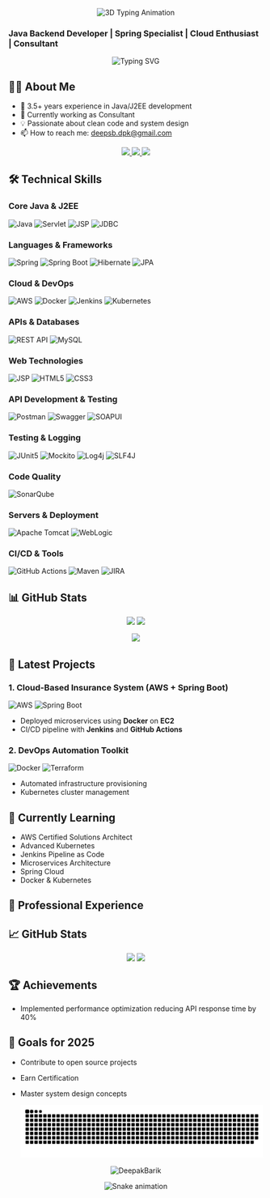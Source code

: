 <p align="center">
  <img src="https://readme-typing-svg.demolab.com?font=Fira+Code&weight=600&size=32&duration=2000&pause=1000&color=22D3EE&background=FFFFFF00&center=true&vCenter=true&width=500&height=80&lines=DEEPAK+KUMAR+BARIK" alt="3D Typing Animation" />
</p>

### Java Backend Developer | Spring Specialist | Cloud Enthusiast | Consultant 


<p align="center">
  <img src="https://readme-typing-svg.demolab.com?font=Fira+Code&pause=1000&color=22D3EE&center=true&width=435&lines=Java+%7C+Spring+Boot+%7C+AWS;Microservices+%7C+Docker+%7C+Jenkins;Problem+Solver+%7C+DevOps+Learner" alt="Typing SVG" />
</p>


## 👨‍💻 About Me
- 🔭 3.5+ years experience in Java/J2EE development
- 🌱 Currently working as Consultant
- 💡 Passionate about clean code and system design
- 📫 How to reach me: deepsb.dpk@gmail.com

<p align="center">
  <a href="https://www.linkedin.com/in/yourprofile" target="_blank">
    <img src="https://img.shields.io/badge/LinkedIn-0077B5?style=for-the-badge&logo=linkedin&logoColor=white" />
  </a>
  <a href="mailto:deepsb.dpk@gmail.com">
    <img src="https://img.shields.io/badge/Gmail-D14836?style=for-the-badge&logo=gmail&logoColor=white" />
  </a>
  <a href="https://leetcode.com/yourprofile" target="_blank">
    <img src="https://img.shields.io/badge/-LeetCode-FFA116?style=for-the-badge&logo=LeetCode&logoColor=black" />
  </a>
</p>

## 🛠️ **Technical Skills**

### **Core Java & J2EE**
![Java](https://img.shields.io/badge/Java-ED8B00?style=for-the-badge&logo=java&logoColor=white)
![Servlet](https://img.shields.io/badge/J2EE_Servlet-007396?style=for-the-badge&logo=java&logoColor=white)
![JSP](https://img.shields.io/badge/JSP-007396?style=for-the-badge&logo=java&logoColor=white)
![JDBC](https://img.shields.io/badge/JDBC-007396?style=for-the-badge&logo=java&logoColor=white)


### **Languages & Frameworks**
![Spring](https://img.shields.io/badge/Spring-6DB33F?style=for-the-badge&logo=spring&logoColor=white)
![Spring Boot](https://img.shields.io/badge/Spring_Boot-6DB33F?style=for-the-badge&logo=spring-boot&logoColor=white)
![Hibernate](https://img.shields.io/badge/Hibernate-59666C?style=for-the-badge&logo=Hibernate&logoColor=white)
![JPA](https://img.shields.io/badge/JPA-FF6D00?style=for-the-badge&logo=oracle&logoColor=white)


### **Cloud & DevOps**
![AWS](https://img.shields.io/badge/AWS-232F3E?style=for-the-badge&logo=amazon-aws&logoColor=white)
![Docker](https://img.shields.io/badge/Docker-2496ED?style=for-the-badge&logo=docker&logoColor=white)
![Jenkins](https://img.shields.io/badge/Jenkins-D24939?style=for-the-badge&logo=jenkins&logoColor=white)
![Kubernetes](https://img.shields.io/badge/Kubernetes-326CE5?style=for-the-badge&logo=kubernetes&logoColor=white)

### **APIs & Databases**
![REST API](https://img.shields.io/badge/REST-02569B?style=for-the-badge&logo=rest&logoColor=white)
![MySQL](https://img.shields.io/badge/MySQL-4479A1?style=for-the-badge&logo=mysql&logoColor=white)

### **Web Technologies**
![JSP](https://img.shields.io/badge/JSP_(Java_Server_Pages)-007396?style=for-the-badge&logo=java&logoColor=white)
![HTML5](https://img.shields.io/badge/HTML5-E34F26?style=for-the-badge&logo=html5&logoColor=white)
![CSS3](https://img.shields.io/badge/CSS3-1572B6?style=for-the-badge&logo=css3&logoColor=white)

### **API Development & Testing**  
![Postman](https://img.shields.io/badge/Postman-FF6C37?style=for-the-badge&logo=postman&logoColor=white) ![Swagger](https://img.shields.io/badge/Swagger-85EA2D?style=for-the-badge&logo=swagger&logoColor=black) ![SOAPUI](https://img.shields.io/badge/SOAPUI-FF6C37?style=for-the-badge&logo=soapui&logoColor=white)


### **Testing & Logging**  
![JUnit5](https://img.shields.io/badge/JUnit5-25A162?style=for-the-badge&logo=junit5&logoColor=white)  ![Mockito](https://img.shields.io/badge/Mockito-78CFF5?style=for-the-badge&logo=mockito&logoColor=black)  ![Log4j](https://img.shields.io/badge/Log4j-1F1F1F?style=for-the-badge&logo=apache&logoColor=white)  ![SLF4J](https://img.shields.io/badge/SLF4J-1F1F1F?style=for-the-badge&logo=slf4j&logoColor=white)

### **Code Quality** 
![SonarQube](https://img.shields.io/badge/SonarQube-4E9BCD?style=for-the-badge&logo=sonarqube&logoColor=white)

### **Servers & Deployment**
![Apache Tomcat](https://img.shields.io/badge/Apache_Tomcat-F8DC75?style=for-the-badge&logo=apache-tomcat&logoColor=black)
![WebLogic](https://img.shields.io/badge/Oracle_WebLogic-F80000?style=for-the-badge&logo=oracle&logoColor=white)


### **CI/CD & Tools**
![GitHub Actions](https://img.shields.io/badge/GitHub_Actions-2088FF?style=for-the-badge&logo=github-actions&logoColor=white)
![Maven](https://img.shields.io/badge/Maven-C71A36?style=for-the-badge&logo=apachemaven&logoColor=white)
![JIRA](https://img.shields.io/badge/Jira-0052CC?style=for-the-badge&logo=jira&logoColor=white)

## 📊 **GitHub Stats**

<p align="center">
  <img height="180em" src="https://github-readme-stats.vercel.app/api?username=DeepakBarik&show_icons=true&theme=radical&hide_border=true" />
  <img height="180em" src="https://github-readme-stats.vercel.app/api/top-langs/?username=DeepakBarik&layout=compact&theme=radical&hide_border=true" />
</p>

<p align="center">
  <img src="https://github-readme-streak-stats.herokuapp.com/?user=DeepakBarik&theme=radical&hide_border=true" />
</p>

## 🚀 **Latest Projects**

### 1. Cloud-Based Insurance System (AWS + Spring Boot)
![AWS](https://img.shields.io/badge/AWS-EC2,S3,Lambda-FF9900?style=flat&logo=amazon-aws)
![Spring Boot](https://img.shields.io/badge/Spring_Boot-2.7.0-6DB33F?style=flat&logo=spring)
- Deployed microservices using **Docker** on **EC2**
- CI/CD pipeline with **Jenkins** and **GitHub Actions**

### 2. DevOps Automation Toolkit
![Docker](https://img.shields.io/badge/Docker-Containers-2496ED?style=flat&logo=docker)
![Terraform](https://img.shields.io/badge/Terraform-IaC-7B42BC?style=flat&logo=terraform)
- Automated infrastructure provisioning
- Kubernetes cluster management

## 🌱 **Currently Learning**
- AWS Certified Solutions Architect
- Advanced Kubernetes
- Jenkins Pipeline as Code
- Microservices Architecture
- Spring Cloud
- Docker & Kubernetes

## 💼 Professional Experience


## 📈 GitHub Stats

<p align="center">
  <img height="180em" src="https://github-readme-stats.vercel.app/api?username=DeepakBarik&show_icons=true&theme=radical" />
  <img height="180em" src="https://github-readme-stats.vercel.app/api/top-langs/?username=DeepakBarik&layout=compact&theme=radical" />
</p>

## 🏆 Achievements
- Implemented performance optimization reducing API response time by 40%

## 🎯 Goals for 2025
- Contribute to open source projects
- Earn Certification
- Master system design concepts

  <p align="center">
  <img src="https://raw.githubusercontent.com/Platane/snk/output/github-contribution-grid-snake.svg" alt="Snake animation" />
</p>

<p align="center">
  <img src="https://komarev.com/ghpvc/?username=DeepakBarik&label=Profile%20views&color=0e75b6&style=flat" alt="DeepakBarik" /> 
</p>

<p align="center">
  <img src="https://github.com/YourUsername/YourUsername/blob/output/github-contribution-grid-snake.svg" alt="Snake animation" />
</p>
